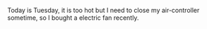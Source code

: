 Today is Tuesday, it is too hot but I need to close my air-controller sometime, so I bought a electric fan recently.